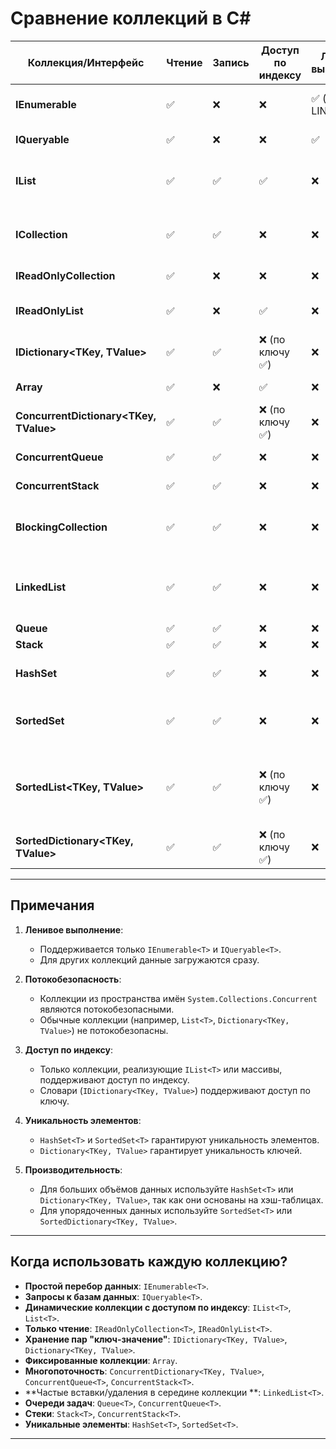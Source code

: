 # Сравнение коллекций в C#

| Коллекция/Интерфейс      | Чтение | Запись | Доступ по индексу | Ленивое выполнение | Потокобезопасность | Основное назначение                                                                 |
|--------------------------|--------|--------|-------------------|--------------------|--------------------|-------------------------------------------------------------------------------------|
| **IEnumerable<T>**       | ✅     | ❌     | ❌                | ✅ (если LINQ)    | ❌                 | Перебор данных, работа с LINQ-запросами                                             |
| **IQueryable<T>**        | ✅     | ❌     | ❌                | ✅                 | ❌                 | Запросы к базам данных через LINQ                                                  |
| **IList<T>**             | ✅     | ✅     | ✅                | ❌                 | ❌                 | Динамические коллекции с доступом по индексу                                       |
| **ICollection<T>**       | ✅     | ✅     | ❌                | ❌                 | ❌                 | Базовые операции добавления, удаления и очистки                                    |
| **IReadOnlyCollection<T>** | ✅   | ❌     | ❌                | ❌                 | ❌                 | Только чтение коллекции                                                            |
| **IReadOnlyList<T>**     | ✅     | ❌     | ✅                | ❌                 | ❌                 | Только чтение с доступом по индексу                                                |
| **IDictionary<TKey, TValue>** | ✅ | ✅   | ❌ (по ключу ✅)  | ❌                 | ❌                 | Хранение пар "ключ-значение"                                                       |
| **Array**                | ✅     | ❌     | ✅                | ❌                 | ❌                 | Фиксированные коллекции                                                            |
| **ConcurrentDictionary<TKey, TValue>** | ✅ | ✅ | ❌ (по ключу ✅) | ❌                 | ✅                 | Потокобезопасный словарь                                                           |
| **ConcurrentQueue<T>**   | ✅     | ✅     | ❌                | ❌                 | ✅                 | Потокобезопасная очередь (FIFO)                                                    |
| **ConcurrentStack<T>**   | ✅     | ✅     | ❌                | ❌                 | ✅                 | Потокобезопасный стек (LIFO)                                                       |
| **BlockingCollection<T>**| ✅     | ✅     | ❌                | ❌                 | ✅                 | Потокобезопасная коллекция с блокировкой потоков                                   |
| **LinkedList<T>**        | ✅     | ✅     | ❌                | ❌                 | ❌                 | Частые вставки и удаления элементов в середине коллекции                           |
| **Queue<T>**             | ✅     | ✅     | ❌                | ❌                 | ❌                 | FIFO-очередь                                                                       |
| **Stack<T>**             | ✅     | ✅     | ❌                | ❌                 | ❌                 | LIFO-стек                                                                          |
| **HashSet<T>**           | ✅     | ✅     | ❌                | ❌                 | ❌                 | Хранение уникальных элементов                                                      |
| **SortedSet<T>**         | ✅     | ✅     | ❌                | ❌                 | ❌                 | Упорядоченное хранение уникальных элементов                                         |
| **SortedList<TKey, TValue>** | ✅ | ✅   | ❌ (по ключу ✅)  | ❌                 | ❌                 | Упорядоченный словарь, оптимизированный для частых операций вставки/удаления       |
| **SortedDictionary<TKey, TValue>** | ✅ | ✅ | ❌ (по ключу ✅) | ❌                 | ❌                 | Упорядоченный словарь на основе двоичного дерева                                   |

---

## Примечания

1. **Ленивое выполнение**:
   - Поддерживается только `IEnumerable<T>` и `IQueryable<T>`.
   - Для других коллекций данные загружаются сразу.

2. **Потокобезопасность**:
   - Коллекции из пространства имён `System.Collections.Concurrent` являются потокобезопасными.
   - Обычные коллекции (например, `List<T>`, `Dictionary<TKey, TValue>`) не потокобезопасны.

3. **Доступ по индексу**:
   - Только коллекции, реализующие `IList<T>` или массивы, поддерживают доступ по индексу.
   - Словари (`IDictionary<TKey, TValue>`) поддерживают доступ по ключу.

4. **Уникальность элементов**:
   - `HashSet<T>` и `SortedSet<T>` гарантируют уникальность элементов.
   - `Dictionary<TKey, TValue>` гарантирует уникальность ключей.

5. **Производительность**:
   - Для больших объёмов данных используйте `HashSet<T>` или `Dictionary<TKey, TValue>`, так как они основаны на хэш-таблицах.
   - Для упорядоченных данных используйте `SortedSet<T>` или `SortedDictionary<TKey, TValue>`.

---

## Когда использовать каждую коллекцию?

- **Простой перебор данных**: `IEnumerable<T>`.
- **Запросы к базам данных**: `IQueryable<T>`.
- **Динамические коллекции с доступом по индексу**: `IList<T>`, `List<T>`.
- **Только чтение**: `IReadOnlyCollection<T>`, `IReadOnlyList<T>`.
- **Хранение пар "ключ-значение"**: `IDictionary<TKey, TValue>`, `Dictionary<TKey, TValue>`.
- **Фиксированные коллекции**: `Array`.
- **Многопоточность**: `ConcurrentDictionary<TKey, TValue>`, `ConcurrentQueue<T>`, `ConcurrentStack<T>`.
- **Частые вставки/удаления  в середине коллекции **: `LinkedList<T>`.
- **Очереди задач**: `Queue<T>`, `ConcurrentQueue<T>`.
- **Стеки**: `Stack<T>`, `ConcurrentStack<T>`.
- **Уникальные элементы**: `HashSet<T>`, `SortedSet<T>`.

---